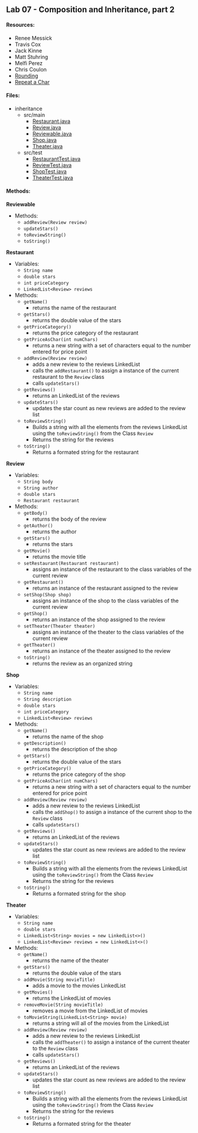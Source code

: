 ## Lab 07 - Composition and Inheritance, part 2
#### Resources:
* Renee Messick
* Travis Cox
* Jack Kinne
* Matt Stuhring
* Melfi Perez
* Chris Coulon
* [Rounding](https://stackoverflow.com/questions/8825209/rounding-decimal-points)
* [Repeat a Char](https://stackoverflow.com/questions/2255500/can-i-multiply-strings-in-java-to-repeat-sequences)

#### Files:
* inheritance
  * src/main 
    * [Restaurant.java](../inheritance/src/main/java/inheritance/Restaurant.java)
    * [Review.java](../inheritance/src/main/java/inheritance/Review.java)
    * [Reviewable.java](../inheritance/src/main/java/inheritance/Reviewable.java)
    * [Shop.java](../inheritance/src/main/java/inheritance/Shop.java)
    * [Theater.java](../inheritance/src/main/java/inheritance/Theater.java)
  * src/test
    * [RestaurantTest.java](../inheritance/src/test/java/inheritance/RestaurantTest.java)
    * [ReviewTest.java](../inheritance/src/test/java/inheritance/ReviewTest.java)
    * [ShopTest.java](../inheritance/src/test/java/inheritance/ShopTest.java)
    * [TheaterTest.java](../inheritance/src/test/java/inheritance/TheaterTest.java)

#### Methods:
**Reviewable**
* Methods:
  * `addReview(Review review)`
  * `updateStars()`
  * `toReviewString()`
  * `toString()`

**Restaurant**
* Variables:
  * `String name`
  * `double stars`
  * `int priceCategory`
  * `LinkedList<Review> reviews`
* Methods:
  * `getName()`
    * returns the name of the restaurant
  * `getStars()`
    * returns the double value of the stars
  * `getPriceCategory()`
    * returns the price category of the restaurant
  * `getPriceAsChar(int numChars)`
    * returns a new string with a set of characters equal to the number entered for price point
  * `addReview(Review review)`
    * adds a new review to the reviews LinkedList
    * calls the `addRestaurant()` to assign a instance of the current restaurant to the `Review` class
    * calls `updateStars()`
  * `getReviews()`
    * returns an LinkedList<Review> of the reviews
  * `updateStars()`
    * updates the star count as new reviews are added to the review list
  * `toReviewString()`
    * Builds a string with all the elements from the reviews LinkedList using the `toReviewString()` from the Class `Review`
    * Returns the string for the reviews
  * `toString()`
    * Returns a formated string for the restaurant

**Review**
* Variables:
  * `String body`
  * `String author`
  * `double stars`
  * `Restaurant restaurant`
* Methods:
  * `getBody()`
    * returns the body of the review
  * `getAuthor()`
    * returns the author
  * `getStars()`
    * returns the stars
  * `getMovie()`
    * returns the movie title
  * `setRestaurant(Restaurant restaurant)`
    * assigns an instance of the restaurant to the class variables of the current review
  * `getRestaurant()`
    * returns an instance of the restaurant assigned to the review
  * `setShop(Shop shop)`
    * assigns an instance of the shop to the class variables of the current review
  * `getShop()`
    * returns an instance of the shop assigned to the review
  * `setTheater(Theater theater)`
    * assigns an instance of the theater to the class variables of the current review
  * `getTheater()`
    * returns an instance of the theater assigned to the review
  * `toString()`
    * returns the review as an organized string

**Shop**
* Variables:
  * `String name`
  * `String description`
  * `double stars`
  * `int priceCategory`
  * `LinkedList<Review> reviews`
* Methods:
  * `getName()`
    * returns the name of the shop
  * `getDescription()`
    * returns the description of the shop
  * `getStars()`
    * returns the double value of the stars
  * `getPriceCategory()`
    * returns the price category of the shop
  * `getPriceAsChar(int numChars)`
    * returns a new string with a set of characters equal to the number entered for price point
  * `addReview(Review review)`
    * adds a new review to the reviews LinkedList
    * calls the `addShop()` to assign a instance of the current shop to the `Review` class
    * calls `updateStars()`
  * `getReviews()`
    * returns an LinkedList<Review> of the reviews
  * `updateStars()`
    * updates the star count as new reviews are added to the review list
  * `toReviewString()`
    * Builds a string with all the elements from the reviews LinkedList using the `toReviewString()` from the Class `Review`
    * Returns the string for the reviews
  * `toString()`
    * Returns a formated string for the shop

**Theater**
* Variables:
  * `String name`
  * `double stars`
  * `LinkedList<String> movies = new LinkedList<>()`
  * `LinkedList<Review> reviews = new LinkedList<>()`
* Methods:
  * `getName()`
    * returns the name of the theater
  * `getStars()`
    * returns the double value of the stars
  * `addMovie(String movieTitle)`
    * adds a movie to the movies LinkedList
  * `getMovies()`
    * returns the LinkedList of movies
  * `removeMovie(String movieTitle)`
    * removes a movie from the LinkedList of movies
  * `toMovieString(LinkedList<String> movie)`
    * returns a string will all of the movies from the LinkedList
  * `addReview(Review review)`
    * adds a new review to the reviews LinkedList
    * calls the `addTheater()` to assign a instance of the current theater to the `Review` class
    * calls `updateStars()`
  * `getReviews()`
    * returns an LinkedList<Review> of the reviews
  * `updateStars()`
    * updates the star count as new reviews are added to the review list
  * `toReviewString()`
    * Builds a string with all the elements from the reviews LinkedList using the `toReviewString()` from the Class `Review`
    * Returns the string for the reviews
  * `toString()`
    * Returns a formated string for the theater
